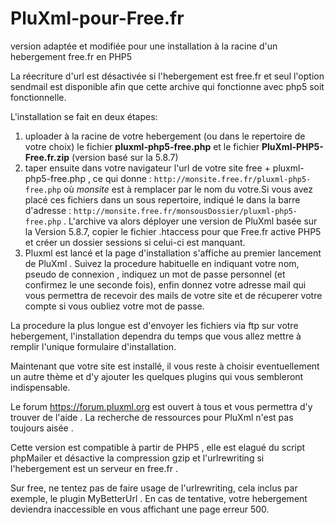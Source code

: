 # PluXml-pour-Free.fr
version adaptée et modifiée pour une installation à la racine d'un hebergement free.fr en PHP5

La réecriture d'url est désactivée si l'hebergement est free.fr et seul l'option sendmail est disponible afin que cette archive qui fonctionne avec php5 soit fonctionnelle.

L'installation se fait en deux étapes:

1. uploader à la racine de votre hebergement (ou dans le repertoire de votre choix) le fichier **pluxml-php5-free.php** et le fichier **PluXml-PHP5-Free.fr.zip** (version basé sur la 5.8.7)
2. taper ensuite dans votre navigateur l'url de votre site free + pluxml-php5-free.php , ce qui donne :  `http://monsite.free.fr/pluxml-php5-free.php` où *monsite* est à remplacer par le nom du votre.Si vous avez placé ces fichiers dans un sous repertoire, indiqué le dans la barre d'adresse : `http://monsite.free.fr/monsousDossier/pluxml-php5-free.php` .
L'archive va alors déployer une version de PluXml basée sur la Version 5.8.7, copier le fichier .htaccess pour que Free.fr active PHP5 et créer un dossier sessions si celui-ci est manquant.
3. Pluxml est lancé et la page d'installation s'affiche au premier lancement de PluXml . Suivez la procedure habituelle en indiquant votre nom, pseudo de connexion , indiquez un mot de passe personnel (et confirmez le une seconde fois), enfin donnez votre adresse mail qui vous permettra de recevoir des mails de votre site et de récuperer votre compte si vous oubliez votre mot de passe.

La procedure la plus longue est d'envoyer les fichiers via ftp sur votre hebergement, l'installation dependra du temps que vous allez mettre à remplir l'unique formulaire d'installation.

Maintenant que votre site est installé, il vous reste à choisir eventuellement un autre thème et d'y ajouter les quelques plugins qui vous sembleront indispensable.

Le forum https://forum.pluxml.org est ouvert à tous et vous permettra d'y trouver de l'aide . La recherche de ressources pour PluXml n'est pas toujours aisée .

 
 Cette version est compatible à partir de PHP5 , elle est elagué du script phpMailer et désactive la compression gzip et l'urlrewriting si l'hebergement est un serveur en free.fr .
 
 Sur free, ne tentez pas de faire usage de l'urlrewriting, cela inclus par exemple, le plugin MyBetterUrl . En cas de tentative, votre hebergement deviendra inaccessible en vous affichant une page erreur 500.
